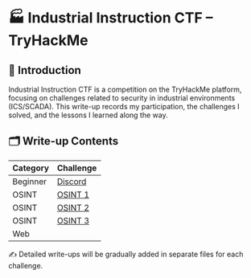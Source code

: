 # 🏭 Industrial Instruction CTF – TryHackMe

## 📌 Introduction
Industrial Instruction CTF is a competition on the TryHackMe platform, focusing on challenges related to security in industrial environments (ICS/SCADA).
This write-up records my participation, the challenges I solved, and the lessons I learned along the way.

## 🗂️ Write-up Contents
| Category  | Challenge |
|-----------|-----------|
| Beginner  | [Discord](./Beginner/Discord.md) |
| OSINT     | [OSINT 1](./OSINT/OSINT_1.md) |
| OSINT     | [OSINT 2](./OSINT/OSINT_2.md) |
| OSINT     | [OSINT 3](./OSINT/OSINT_3.md) |
| Web       | [](./web/.md) |





✍️ Detailed write-ups will be gradually added in separate files for each challenge.
